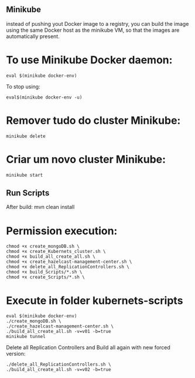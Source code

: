 ## Minikube
instead of pushing yout Docker image to a registry, you can build the image using the same Docker host as the minikube VM, so that the images are automatically present.

# To use Minikube Docker daemon:
```
eval $(minikube docker-env)
```

To stop using:
```
eval$(minikube docker-env -u)
```


# Remover tudo do cluster Minikube:
```
minikube delete
```

# Criar um novo cluster Minikube:
```
minikube start
```

## Run Scripts

After build: mvn clean install

# Permission execution:
```
chmod +x create_mongoDB.sh \
chmod +x create_Kubernets_cluster.sh \
chmod +x build_all_create_all.sh \
chmod +x create_hazelcast-management-center.sh \
chmod +x delete_all_ReplicationControllers.sh \
chmod +x build_Scripts/*.sh \
chmod +x create_Scripts/*.sh \
```

# Execute in folder kubernets-scripts

```
eval $(minikube docker-env)
./create_mongoDB.sh \
./create_hazelcast-management-center.sh \
./build_all_create_all.sh -v=v01 -b=true
minikube tunnel
```

Delete all Replication Controllers and Build all again with new forced version:
```
./delete_all_ReplicationControllers.sh \
./build_all_create_all.sh -v=v02 -b=true
```

















